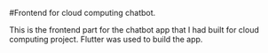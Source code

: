#Frontend for cloud computing chatbot.

This is the frontend part for the chatbot app that I had built for cloud computing project.
Flutter was used to build the app.

